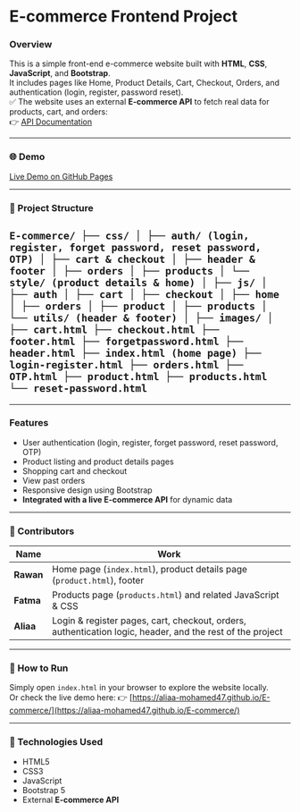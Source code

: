 #  E-commerce Frontend Project

###  Overview
This is a simple front-end e-commerce website built with **HTML**, **CSS**, **JavaScript**, and **Bootstrap**.  
It includes pages like Home, Product Details, Cart, Checkout, Orders, and authentication (login, register, password reset).  
✅ The website uses an external **E-commerce API** to fetch real data for products, cart, and orders:  
👉 [API Documentation](https://documenter.getpostman.com/view/5709532/2s93JqTRWN#4f774c92-f954-4b00-892a-8b2db190be45)

---

### 🌐 Demo
 [Live Demo on GitHub Pages](https://aliaa-mohamed47.github.io/E-commerce/)

---

### 📁 Project Structure
`
E-commerce/
├── css/
│ ├── auth/ (login, register, forget password, reset password, OTP)
│ ├── cart & checkout
│ ├── header & footer
│ ├── orders
│ ├── products
│ └── style/ (product details & home)
│
├── js/
│ ├── auth
│ ├── cart
│ ├── checkout
│ ├── home
│ ├── orders
│ ├── product
│ ├── products
│ └── utils/ (header & footer)
│
├── images/
│
├── cart.html
├── checkout.html
├── footer.html
├── forgetpassword.html
├── header.html
├── index.html (home page)
├── login-register.html
├── orders.html
├── OTP.html
├── product.html
├── products.html
└── reset-password.html
`
---

---

###  Features
- User authentication (login, register, forget password, reset password, OTP)
- Product listing and product details pages
- Shopping cart and checkout
- View past orders
- Responsive design using Bootstrap
- **Integrated with a live E-commerce API** for dynamic data

---

### 👥 Contributors
| Name    | Work                                                                 |
|--------|----------------------------------------------------------------------|
| **Rawan**  | Home page (`index.html`), product details page (`product.html`), footer |
| **Fatma**  | Products page (`products.html`) and related JavaScript & CSS     |
| **Aliaa**  | Login & register pages, cart, checkout, orders, authentication logic, header, and the rest of the project |

---

### 🚀 How to Run
Simply open `index.html` in your browser to explore the website locally.  
Or check the live demo here: 👉 [https://aliaa-mohamed47.github.io/E-commerce/](https://aliaa-mohamed47.github.io/E-commerce/)

---

### 📌 Technologies Used
- HTML5
- CSS3
- JavaScript
- Bootstrap 5
- External **E-commerce API**

